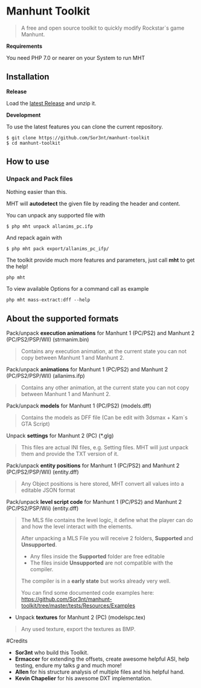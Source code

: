 # Manhunt Toolkit

> A free and open source toolkit to quickly modify Rockstar`s game Manhunt.



**Requirements**

You need PHP 7.0 or nearer on your System to run MHT

## Installation

**Release**

Load the [latest Release](https://github.com/Sor3nt/manhunt-toolkit/releases) and unzip it.

**Development**

To use the latest features you can clone the current repository.

```
$ git clone https://github.com/Sor3nt/manhunt-toolkit
$ cd manhunt-toolkit
```


## How to use

### Unpack and Pack files

Nothing easier than this. 

MHT will **autodetect** the given file by reading the header and content.


You can unpack any supported file with
```
$ php mht unpack allanims_pc.ifp
```

And repack again with
```
$ php mht pack export/allanims_pc_ifp/
```

The toolkit provide much more features and parameters, just call **mht** to get the help!
```
php mht
```

To view available Options for a command call as example

```
php mht mass-extract:dff --help
```

## About the supported formats

Pack/unpack **execution animations** for Manhunt 1 (PC/PS2) and Manhunt 2 (PC/PS2/PSP/WII) (strmanim.bin)
> Contains any execution animation, at the current state you can not copy between Manhunt 1 and Manhunt 2. 

Pack/unpack **animations** for Manhunt 1 (PC/PS2) and Manhunt 2 (PC/PS2/PSP/WII) (allanims.ifp)
> Contains any other animation, at the current state you can not copy between Manhunt 1 and Manhunt 2.

Pack/unpack **models** for Manhunt 1 (PC/PS2) (models.dff)
> Contains the models as DFF file (Can be edit with 3dsmax + Kam´s GTA Script)

Unpack **settings** for Manhunt 2 (PC) (*.glg)
> This files are actual INI files, e.g. Setting files. MHT will just unpack them and provide the TXT version of it.

Pack/unpack **entity positions** for Manhunt 1 (PC/PS2) and Manhunt 2 (PC/PS2/PSP/WII) (entity.dff)
>Any Object positions is here stored, MHT convert all values into a editable JSON format
 
Pack/unpack **level script code** for Manhunt 1 (PC/PS2) and Manhunt 2 (PC/PS2/PSP/Wii) (entity.dff)

> The MLS file contains the level logic, it define what the player can do and how the level interact with the elements.
>
> After unpacking a MLS File you will receive 2 folders, **Supported** and **Unsupported**.
> * Any files inside the **Supported** folder are free editable
> * The files inside **Unsupported** are not compatible with the compiler.
>
> The compiler is in a **early state** but works already very well.
>
>You can find some documented code examples here: https://github.com/Sor3nt/manhunt-toolkit/tree/master/tests/Resources/Examples


- Unpack **textures** for Manhunt 2 (PC) (modelspc.tex)
> Any used texture, export the textures as BMP.

 
 
#Credits
 
* **Sor3nt** who build this Toolkit.
* **Ermaccer** for extending the offsets, create awesome helpful ASI, help testing, endure my talks *g* and much more!
* **Allen** for his structure analysis of multiple files and his helpful hand.
* **Kevin Chapelier** for his awesome DXT implementation.


 
 
 